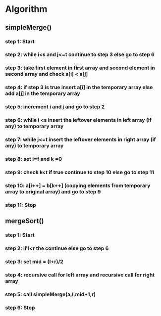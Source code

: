 # Algorithm

## simpleMerge() 
 ### step 1: Start
 ### step 2: while i<s and j<=t continue to step 3 else go to step  6
 ### step 3: take first element in first array and second element in second array and check a[i] < a[j]
 ### step 4: if step 3 is true insert a[i] in the temporary array else add a[j] in the temporary array 
 ### step 5: increment i and j and go to step 2
 ### step 6: while  i <s insert the leftover elements in left array (if any) to temporary array 
 ### step 7: while j<=t insert the leftover elements in right array (if any) to temporary array
 ### step 8: set i=f and k =0
 ### step 9: check k<t if true continue to step 10 else go to step  11
 ### step 10: a[i++] = b[k++] (copying elements from temporary array to original array) and go to step 9
 ### step 11: Stop

## mergeSort()
 ### step 1: Start
 ### step 2: if l<r the continue else go to step 6
 ### step 3: set mid = (l+r)/2
 ### step 4: recursive call for left array and recursive call for right array
 ### step 5: call simpleMerge(a,l,mid+1,r)
 ### step 6: Stop
